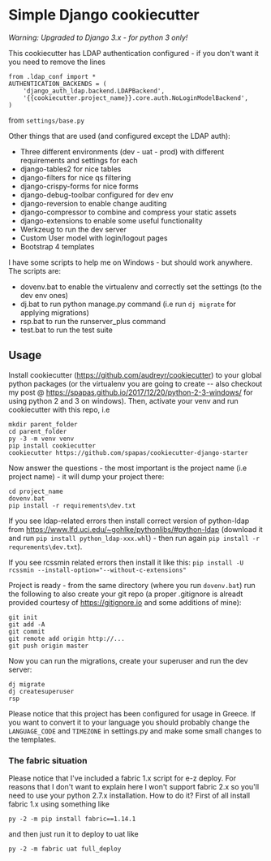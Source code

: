 Simple Django cookiecutter
==========================

*Warning: Upgraded to Django 3.x - for python 3 only!*

This cookiecutter has LDAP authentication configured - if you don't want it you need to remove the lines

```
from .ldap_conf import *
AUTHENTICATION_BACKENDS = (
    'django_auth_ldap.backend.LDAPBackend',
    '{{cookiecutter.project_name}}.core.auth.NoLoginModelBackend',
)

```

from ``settings/base.py``

Other things that are used (and configured except the LDAP auth):

* Three different environments (dev - uat - prod) with different requirements and settings for each
* django-tables2 for nice tables
* django-filters for nice qs filtering
* django-crispy-forms for nice forms
* django-debug-toolbar configured for dev env
* django-reversion to enable change auditing
* django-compressor to combine and compress your static assets
* django-extensions to enable some useful functionality
* Werkzeug to run the dev server
* Custom User model with login/logout pages
* Bootstrap 4 templates

I have some scripts to help me on Windows - but should work anywhere. The scripts are:

* dovenv.bat to enable the virtualenv and correctly set the settings (to the dev env ones)
* dj.bat to run python manage.py command (i.e run ``dj migrate`` for applying migrations)
* rsp.bat to run the runserver_plus command
* test.bat to run the test suite


Usage
-----

Install cookiecutter (https://github.com/audreyr/cookiecutter) to your global python packages
(or the virtualenv you are going to create -- also checkout my post @ https://spapas.github.io/2017/12/20/python-2-3-windows/ for using python 2 and 3 on windows). Then, activate your venv and run cookiecutter with this repo, i.e

```
mkdir parent_folder
cd parent_folder
py -3 -m venv venv 
pip install cookiecutter
cookiecutter https://github.com/spapas/cookiecutter-django-starter

```

Now answer the questions - the most important is the project name (i.e project name) - it will dump your project there:

```
cd project_name
dovenv.bat
pip install -r requirements\dev.txt
```

If you see ldap-related errors then install correct version of python-ldap from https://www.lfd.uci.edu/~gohlke/pythonlibs/#python-ldap (download it and run ``pip install python_ldap-xxx.whl``) - then run again ``pip install -r requrements\dev.txt``).

If you see rcssmin related errors then install it like this: ``pip install -U rcssmin --install-option="--without-c-extensions"``

Project is ready - from the same directory (where you run ``dovenv.bat``) run the following to also create your git repo (a proper .gitignore is alreadt provided courtesy of https://gitignore.io and some additions of mine):

```
git init
git add -A
git commit
git remote add origin http://...
git push origin master
```

Now you can run the migrations, create your superuser and run the dev server:

```
dj migrate
dj createsuperuser
rsp
```



Please notice that this project has been configured for usage in Greece. If you want to 
convert it to your language you should probably change the ``LANGUAGE_CODE`` and ``TIMEZONE`` in
settings.py and make some small changes to the templates.


### The fabric situation

Please notice that I've included a fabric 1.x script for e-z deploy. For reasons that I don't want to explain here I won't support fabric 2.x so you'll need to use your python 2.7.x installation. How to do it? First of all install fabric 1.x using something like

```
py -2 -m pip install fabric==1.14.1
```

and then just run it to deploy to uat like

```
py -2 -m fabric uat full_deploy
```
